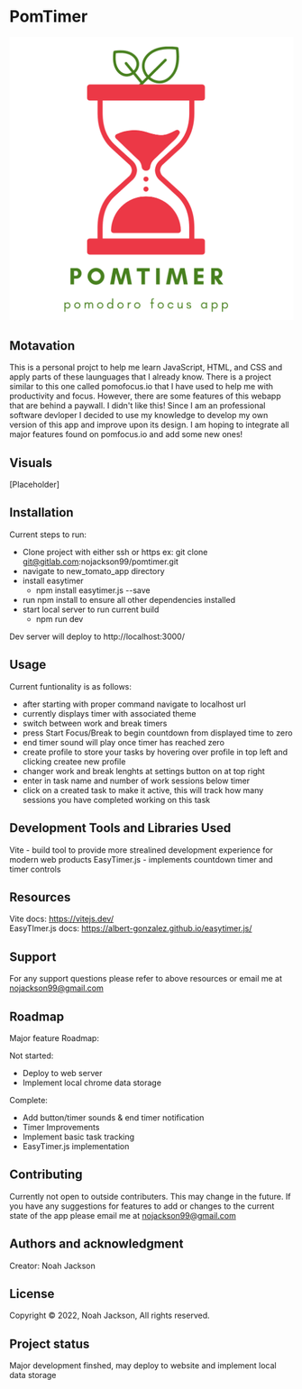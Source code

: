 # PomTimer
![PomTimer Logo](./new_tomato_app/misc_project_files/images/PomTimer-logo-full.png)

## Motavation
This is a personal projct to help me learn JavaScript, HTML, and CSS and apply parts of these launguages that I already know. There is a project similar to this one called pomofocus.io that I have used to help me with productivity and focus. However, there are some features of this webapp that are behind a paywall. I didn't like this! Since I am an professional software devloper I decided to use my knowledge to develop my own version of this app and improve upon its design. I am hoping to integrate all major features found on pomfocus.io and add some new ones!

## Visuals
[Placeholder]

## Installation
Current steps to run:
- Clone project with either ssh or https ex: git clone git@gitlab.com:nojackson99/pomtimer.git
- navigate to new_tomato_app directory
- install easytimer 
    - npm install easytimer.js --save
- run npm install to ensure all other dependencies installed
- start local server to run current build
    - npm run dev

Dev server will deploy to http://localhost:3000/ 

## Usage
Current funtionality is as follows:
- after starting with proper command navigate to localhost url
- currently displays timer with associated theme
- switch between work and break timers
- press Start Focus/Break to begin countdown from displayed time to zero
- end timer sound will play once timer has reached zero
- create profile to store your tasks by hovering over profile in top left and clicking createe new profile
- changer work and break lenghts at settings button on at top right
- enter in task name and number of work sessions below timer
- click on a created task to make it active, this will track how many sessions you have completed working on this task

## Development Tools and Libraries Used
Vite - build tool to provide more strealined development experience for modern web products
EasyTimer.js - implements countdown timer and timer controls

## Resources
Vite docs: https://vitejs.dev/   
EasyTImer.js docs: https://albert-gonzalez.github.io/easytimer.js/

## Support
For any support questions please refer to above resources or email me at nojackson99@gmail.com

## Roadmap
Major feature Roadmap:

Not started:
- Deploy to web server
- Implement local chrome data storage

Complete:
- Add button/timer sounds & end timer notification
- Timer Improvements
- Implement basic task tracking
- EasyTimer.js implementation

## Contributing
Currently not open to outside contributers. This may change in the future. If you have any suggestions for features to add or changes to the current state of the app please email me at nojackson99@gmail.com

## Authors and acknowledgment
Creator: Noah Jackson

## License
Copyright © 2022, Noah Jackson, All rights reserved.

## Project status
Major development finshed, may deploy to website and implement local data storage

